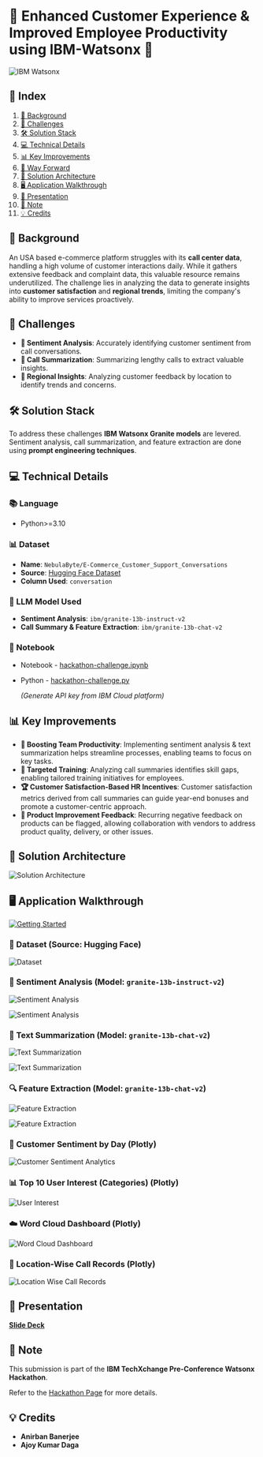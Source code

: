 # **🌟 Enhanced Customer Experience & Improved Employee Productivity using IBM-Watsonx 🌟**

![IBM Watsonx](https://www.ibm.com/blog/wp-content/uploads/2023/11/ibm_watsonx_paid_1200x627-04.blog-lead-space-2x1-1.jpg)

## **🎯 Index**
1. [📖 Background](#background)
2. [🚧 Challenges](#challenges)
3. [🛠️ Solution Stack](#solution-stack)
4. [💻 Technical Details](#technical-details)
5. [📊 Key Improvements](#key-improvements)
6. [🚀 Way Forward](#way-forward)
7. [🧩 Solution Architecture](#solution-architecture)
8. [🖥️ Application Walkthrough](#application-walkthrough)
9. [🎥 Presentation](#presentation)
10. [📝 Note](#note)
11. [💡 Credits](#credits)

## **📖 Background** <a name="background"></a>

An USA based e-commerce platform struggles with its **call center data**, handling a high volume of customer interactions daily. While it gathers extensive feedback and complaint data, this valuable resource remains underutilized. The challenge lies in analyzing the data to generate insights into **customer satisfaction** and **regional trends**, limiting the company's ability to improve services proactively.

## **🚧 Challenges** <a name="challenges"></a>
- **🧠 Sentiment Analysis**: Accurately identifying customer sentiment from call conversations.
- **📝 Call Summarization**: Summarizing lengthy calls to extract valuable insights.
- **📍 Regional Insights**: Analyzing customer feedback by location to identify trends and concerns.

## **🛠️ Solution Stack** <a name="solution-stack"></a>
To address these challenges **IBM Watsonx Granite models** are levered. Sentiment analysis, call summarization, and feature extraction are done  using **prompt engineering techniques**.


## **💻 Technical Details** <a name="technical-details"></a>
### **📚 Language**
- Python>=3.10

### **📊 Dataset**
- **Name**: `NebulaByte/E-Commerce_Customer_Support_Conversations`
- **Source**: [Hugging Face Dataset](https://huggingface.co/datasets/NebulaByte/E-Commerce_Customer_Support_Conversations)
- **Column Used**: `conversation`

### **🧠 LLM Model Used** <a name="llm-model-used"></a>
- **Sentiment Analysis**: `ibm/granite-13b-instruct-v2`
- **Call Summary & Feature Extraction**: `ibm/granite-13b-chat-v2`

### **📂 Notebook**
- Notebook - [hackathon-challenge.ipynb](https://github.com/meanirban100/IBM-Watsonx-Hackathon/blob/main/hackathon-challenge.ipynb) 
- Python - [hackathon-challenge.py](https://github.com/meanirban100/IBM-Watsonx-Hackathon/blob/main/hackathon-challenge.py)

  *(Generate API key from IBM Cloud platform)*

## **📊 Key Improvements** <a name="key-improvements"></a>
- **🚀 Boosting Team Productivity**: Implementing sentiment analysis & text summarization helps streamline processes, enabling teams to focus on key tasks.
- **🎯 Targeted Training**: Analyzing call summaries identifies skill gaps, enabling tailored training initiatives for employees.
- **🏆 Customer Satisfaction-Based HR Incentives**: Customer satisfaction metrics derived from call summaries can guide year-end bonuses and promote a customer-centric approach.
- **🔧 Product Improvement Feedback**: Recurring negative feedback on products can be flagged, allowing collaboration with vendors to address product quality, delivery, or other issues.


## **🧩 Solution Architecture** <a name="solution-architecture"></a>

![Solution Architecture](assets/images/image-20.png)

## **🖥️ Application Walkthrough** <a name="application-walkthrough"></a>

[![Getting Started](assets/images/thumbnail-play-button.png)](https://www.youtube.com/watch?v=sftaErGwO00)


### **📄 Dataset (Source: Hugging Face)**

![Dataset](assets/images/image-2.png)

### **🧠 Sentiment Analysis** (Model: `granite-13b-instruct-v2`)

![Sentiment Analysis](assets/images/image-3.png)

![Sentiment Analysis](assets/images/image-4.png)

### **📝 Text Summarization** (Model: `granite-13b-chat-v2`)

![Text Summarization](assets/images/image-5.png)


![Text Summarization](assets/images/image-7.png)

### **🔍 Feature Extraction** (Model: `granite-13b-chat-v2`)

![Feature Extraction](assets/images/image-8.png)

![Feature Extraction](assets/images/image-9.png)

### **📅 Customer Sentiment by Day (Plotly)**

![Customer Sentiment Analytics](assets/images/image-22.png)

### **📊 Top 10 User Interest (Categories) (Plotly)**

![User Interest](assets/images/image-23.png)

### **☁️ Word Cloud Dashboard (Plotly)**

![Word Cloud Dashboard](assets/images/image-24.png)

### **📍 Location-Wise Call Records (Plotly)**

![Location Wise Call Records](assets/images/image-25.png)

## **🎥 Presentation** <a name="presentation"></a>
[**Slide Deck**](https://github.com/meanirban100/IBM-Watsonx-Hackathon/blob/main/IBM-Watsonx-Presentation.pptx)

## **📝 Note** <a name="note"></a>
This submission is part of the **IBM TechXchange Pre-Conference Watsonx Hackathon**.  

Refer to the [Hackathon Page](https://compete.pretxchack.watsonx-challenge.ibm.com/competitions/pre-txc) for more details.

## **💡 Credits** <a name="credits"></a>
- **Anirban Banerjee**  
- **Ajoy Kumar Daga**

